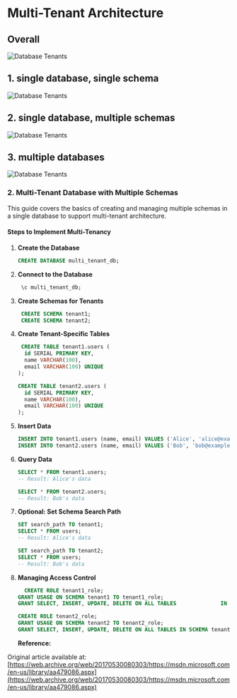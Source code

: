 # Multi-Tenant Architecture

## Overall

![Database Tenants](https://i.postimg.cc/VLjVRn21/multi-tenant.jpg)

## 1. single database, single schema

![Database Tenants](https://i.postimg.cc/Y9kLBcbh/singal-db-singal-schema.png)

## 2. single database, multiple schemas

![Database Tenants](https://i.postimg.cc/0NS7q0vH/singal-db-multi-schemas.png)

## 3. multiple databases

![Database Tenants](https://i.postimg.cc/nrp42j6S/singal-databases.png)

### 2. Multi-Tenant Database with Multiple Schemas

This guide covers the basics of creating and managing multiple schemas in a single database to support multi-tenant architecture.

#### Steps to Implement Multi-Tenancy

1. **Create the Database**

   ```sql
   CREATE DATABASE multi_tenant_db;

   ```

2. **Connect to the Database**

   ```sql
    \c multi_tenant_db;

   ```

3. **Create Schemas for Tenants**

   ```sql
    CREATE SCHEMA tenant1;
    CREATE SCHEMA tenant2;

   ```

4. **Create Tenant-Specific Tables**

   ```sql
    CREATE TABLE tenant1.users (
     id SERIAL PRIMARY KEY,
     name VARCHAR(100),
     email VARCHAR(100) UNIQUE
   );

   CREATE TABLE tenant2.users (
     id SERIAL PRIMARY KEY,
     name VARCHAR(100),
     email VARCHAR(100) UNIQUE
   );
   ```

5. **Insert Data**

   ```sql
   INSERT INTO tenant1.users (name, email) VALUES ('Alice', 'alice@example.com');
   INSERT INTO tenant2.users (name, email) VALUES ('Bob', 'bob@example.com');

   ```

6. **Query Data**

   ```sql
   SELECT * FROM tenant1.users;
   -- Result: Alice's data

   SELECT * FROM tenant2.users;
   -- Result: Bob's data

   ```

7. **Optional: Set Schema Search Path**

   ```sql
   SET search_path TO tenant1;
   SELECT * FROM users;
   -- Result: Alice's data

   SET search_path TO tenant2;
   SELECT * FROM users;
   -- Result: Bob's data

   ```

8. **Managing Access Control**

   ```sql
     CREATE ROLE tenant1_role;
   GRANT USAGE ON SCHEMA tenant1 TO tenant1_role;
   GRANT SELECT, INSERT, UPDATE, DELETE ON ALL TABLES 			   IN SCHEMA tenant1 TO tenant1_role;

   CREATE ROLE tenant2_role;
   GRANT USAGE ON SCHEMA tenant2 TO tenant2_role;
   GRANT SELECT, INSERT, UPDATE, DELETE ON ALL TABLES IN SCHEMA tenant2 TO tenant2_role;
   ```

   **Reference:**

Original article available at: [https://web.archive.org/web/20170530080303/https://msdn.microsoft.com/en-us/library/aa479086.aspx](https://web.archive.org/web/20170530080303/https://msdn.microsoft.com/en-us/library/aa479086.aspx)
